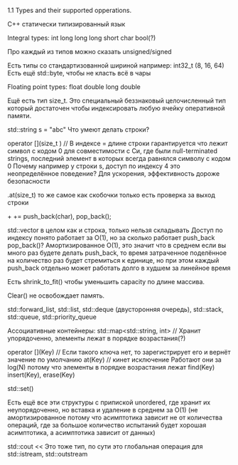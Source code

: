 1.1 Types and their supported opperations.

С++ статически типизированный язык

Integral types:
int
long 
long long 
short
char
bool(?)

Про каждый из типов можно сказать unsigned/signed

Есть типы со стандартизованной шириной например: int32_t (8, 16, 64)
Есть ещё std::byte, чтобы не класть всё в чары

Floating point types:
float
double
long double

Ещё есть тип size_t. Это специальный беззнаковый целочисленный тип который достаточен чтобы индексировать любую ячейку оперативной памяти.  

std::string s = "abc"
Что умеют делать строки?

operator \[](size_t ) // В индексе = длине строки гарантируется что лежит символ с кодом 0 для совместимости с Си, где были null-terminated strings, последний элемент в которых всегда равнялся символу с кодом 0
Почему например у строки s, доступ по индексу 4 это неопределённое поведение? Для ускорения, эффективность дороже безопасности 

.at(size_t) то же самое как скобочки только есть проверка за выход строки 

\+ += 
push_back(char), pop_back();


std::vector в целом как и строка, только нельзя складывать
Доступ по индексу понято работает за O(1), но за сколько работает push_back pop_back()? Амортизированное O(1), это значит что в среднем если вы много раз будете делать push_back, то время затраченное поделённое на количество раз будет стремиться к единице, но при этом каждый push_back отдельно может работать долго в худшем за линейное время 

Есть shrink_to_fit() чтобы уменьшить capacity по длине массива.

Clear() не освобождает память.


std::forward_list, std::list, std::deque (двусторонняя очередь), std::stack, std::queue, std::priority_queue


Ассоциативные контейнеры:
std::map<std::string, int> // Хранит упорядоченно, элементы лежат в порядке возрастания(?)

operator \[](Key) // Если такого ключа нет, то зарегистрирует его и вернёт значение по умолчанию
at(Key) // кинет исключение
Работают они за log(N) потому что элементы в порядке возрастания лежат
find(Key)
insert(Key), erase(Key)


std::set() 


Есть ещё все эти структуры с припиской unordered, где хранит их неупорядоченно, но вставка и удаление в среднем за O(1) (не амортизированное потому что асимптотика зависит не от количества операций, где за большое количество испытаний будет хорошая асимптотика, а асимптотика зависит от данных)


std::cout <<  Это тоже тип, по сути это глобальная операция для std::istream, std::outstream